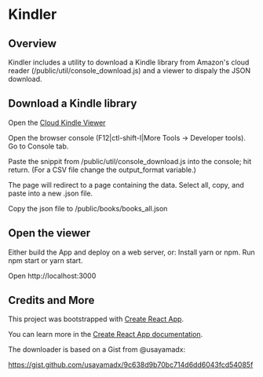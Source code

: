 # Kindler
## Overview
Kindler includes a utility to download a Kindle library from Amazon's cloud reader (/public/util/console_download.js) and a viewer to dispaly the JSON download.

## Download a Kindle library
Open the [Cloud Kindle Viewer](https://read.amazon.com)

Open the browser console (F12|ctl-shift-I|More Tools -> Developer tools). Go to Console tab.

Paste the snippit from /public/util/console_download.js into the console; hit return. (For a CSV file change the output_format variable.)

The page will redirect to a page containing the data. Select all, copy, and paste into a new .json file.

Copy the json file to /public/books/books_all.json

## Open the viewer
Either build the App and deploy on a web server, or:
Install yarn or npm. Run npm start or yarn start.

Open http://localhost:3000

## Credits and More


This project was bootstrapped with [Create React App](https://github.com/facebook/create-react-app).

You can learn more in the [Create React App documentation](https://facebook.github.io/create-react-app/docs/getting-started).

The downloader is based on a Gist from @usayamadx:

https://gist.github.com/usayamadx/9c638d9b70bc714d6dd6043fcd54085f 
